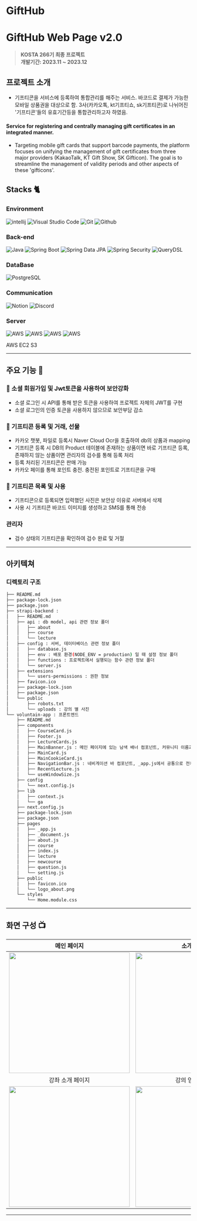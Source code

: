 # GiftHub


# GiftHub Web Page v2.0
> **KOSTA 266기 최종 프로젝트** <br/> **개발기간: 2023.11 ~ 2023.12**


## 프로젝트 소개
- 기프티콘을 서비스에 등록하여 통합관리를 해주는 서비스. 바코드로 결제가 가능한 모바일 상품권을 대상으로 함. 3사(카카오톡, kt기프티쇼, sk기프티콘)로 나뉘어진 '기프티콘'들의 유효기간등을 통합관리하고자 하였음.


#### Service for registering and centrally managing gift certificates in an integrated manner. 
- Targeting mobile gift cards that support barcode payments, the platform focuses on unifying the management of gift certificates from three major providers (KakaoTalk, KT Gift Show, SK Gifticon). The goal is to streamline the management of validity periods and other aspects of these 'gifticons'.


#### 


## Stacks 🐈

### Environment
![intellij](https://img.shields.io/badge/intellij-000000?style=for-the-badge&logo=intellijidea&logoColor=white)
![Visual Studio Code](https://img.shields.io/badge/Visual%20Studio%20Code-007ACC?style=for-the-badge&logo=Visual%20Studio%20Code&logoColor=white)
![Git](https://img.shields.io/badge/Git-F05032?style=for-the-badge&logo=Git&logoColor=white)
![Github](https://img.shields.io/badge/GitHub-181717?style=for-the-badge&logo=GitHub&logoColor=white)             


[//]: # (### Config)

[//]: # (![npm]&#40;https://img.shields.io/badge/npm-CB3837?style=for-the-badge&logo=npm&logoColor=white&#41;        )


[//]: # (### Front-end)

[//]: # (![HTML]&#40;https://img.shields.io/badge/HTML5-E34F26?style=for-the-badge&logo=HTML5&logoColor=white&#41;)

[//]: # (![Bootstrap]&#40;https://img.shields.io/badge/Bootstrap-7952B3?style=for-the-badge&logo=Bootstrap&logoColor=white&#41;)

[//]: # (![JavaScript]&#40;https://img.shields.io/badge/JavaScript-F7DF1E?style=for-the-badge&logo=Javascript&logoColor=white&#41;)

[//]: # (![React]&#40;https://img.shields.io/badge/React-20232A?style=for-the-badge&logo=react&logoColor=61DAFB&#41;)

[//]: # (![Thymeleaf]&#40;https://img.shields.io/badge/Thymeleaf-005E86?style=for-the-badge&#41;)

[//]: # (![jQuery]&#40;https://img.shields.io/badge/jQuery-0769AD?style=for-the-badge&logo=jQuery&logoColor=white&#41;)


### Back-end
![Java](https://img.shields.io/badge/Java-17-orange?style=for-the-badge&logo=Java&logoColor=white)
![Spring Boot](https://img.shields.io/badge/Spring%20Boot-3.1.5.RELEASE-green?style=for-the-badge&logo=Spring&logoColor=white)
![Spring Data JPA](https://img.shields.io/badge/Spring%20Data%20JPA-3.1.5.RELEASE-green?style=for-the-badge&logo=Spring&logoColor=white)
![Spring Security](https://img.shields.io/badge/Spring%20Security-3.1.5.RELEASE-green?style=for-the-badge&logo=Spring&logoColor=white)
![QueryDSL](https://img.shields.io/badge/QueryDSL-5.0-green?style=for-the-badge&logo=Java&logoColor=white)

### DataBase

![PostgreSQL](https://img.shields.io/badge/PostgreSQL-15.3-336791?style=for-the-badge&logo=PostgreSQL&logoColor=white)



### Communication
![Notion](https://img.shields.io/badge/Notion-000000?style=for-the-badge&logo=Notion&logoColor=white)
![Discord](https://img.shields.io/badge/Discord-5865F2?style=for-the-badge&logo=Discord&logoColor=white)

### Server
![AWS](https://img.shields.io/badge/AWS-232F3E?style=for-the-badge&logo=amazonaws&logoColor=white)
![AWS](https://img.shields.io/badge/AWS_S3-569A31?style=for-the-badge&logo=amazons3&logoColor=white)
![AWS](https://img.shields.io/badge/AWS_RDS-527FFF?style=for-the-badge&logo=amazonrds&logoColor=white)
![AWS](https://img.shields.io/badge/AWS_EC2-FF9900?style=for-the-badge&logo=amazonec2&logoColor=white)

AWS EC2 S3 


---
## 주요 기능 🎁

### 🛒 소셜 회원가입 및 Jwt토큰을 사용하여 보안강화
- 소셜 로그인 시 API를 통해 받은 토큰을 사용하여 프로젝트 자체의 JWT를 구현
- 소셜 로그인의 인증 토큰을 사용하지 않으므로 보안부담 감소

### 🛒 기프티콘 등록 및 거래, 선물
- 카카오 챗봇, 파일로 등록시 Naver Cloud Ocr을 호출하여 db의 상품과 mapping
- 기프티콘 등록 시 DB의 Product 테이블에 존재하는 상품이면 바로 기프티콘 등록, 존재하지 않는 상품이면 관리자의 검수를 통해 등록 처리
- 등록 처리된 기프티콘은 판매 가능
- 카카오 페이를 통해 포인트 충전. 충전된 포인트로 기프티콘을 구매

### 🛒 기프티콘 목록 및 사용
- 기프티콘으로 등록되면 입력했던 사진은 보안상 이유로 서버에서 삭제
- 사용 시 기프티콘 바코드 이미지를 생성하고 SMS를 통해 전송

### 관리자
- 검수 상태의 기프티콘을 확인하여 검수 완료 및 거절

---
## 아키텍쳐

### 디렉토리 구조
```bash
├── README.md
├── package-lock.json
├── package.json
├── strapi-backend : 
│   ├── README.md
│   ├── api : db model, api 관련 정보 폴더
│   │   ├── about
│   │   ├── course
│   │   └── lecture
│   ├── config : 서버, 데이터베이스 관련 정보 폴더
│   │   ├── database.js
│   │   ├── env : 배포 환경(NODE_ENV = production) 일 때 설정 정보 폴더
│   │   ├── functions : 프로젝트에서 실행되는 함수 관련 정보 폴더
│   │   └── server.js
│   ├── extensions
│   │   └── users-permissions : 권한 정보
│   ├── favicon.ico
│   ├── package-lock.json
│   ├── package.json
│   └── public
│       ├── robots.txt
│       └── uploads : 강의 별 사진
└── voluntain-app : 프론트엔드
    ├── README.md
    ├── components
    │   ├── CourseCard.js
    │   ├── Footer.js
    │   ├── LectureCards.js
    │   ├── MainBanner.js : 메인 페이지에 있는 남색 배너 컴포넌트, 커뮤니티 이름과 슬로건을 포함.
    │   ├── MainCard.js
    │   ├── MainCookieCard.js
    │   ├── NavigationBar.js : 네비게이션 바 컴포넌트, _app.js에서 공통으로 전체 페이지에 포함됨.
    │   ├── RecentLecture.js
    │   └── useWindowSize.js
    ├── config
    │   └── next.config.js
    ├── lib
    │   ├── context.js
    │   └── ga
    ├── next.config.js
    ├── package-lock.json
    ├── package.json
    ├── pages
    │   ├── _app.js
    │   ├── _document.js
    │   ├── about.js
    │   ├── course
    │   ├── index.js
    │   ├── lecture
    │   ├── newcourse
    │   ├── question.js
    │   └── setting.js
    ├── public
    │   ├── favicon.ico
    │   └── logo_about.png
    └── styles
        └── Home.module.css

```

<!--
```bash
├── README.md : 리드미 파일
│
├── strapi-backend/ : 백엔드
│   ├── api/ : db model, api 관련 정보 폴더
│   │   └── [table 이름] : database table 별로 분리되는 api 폴더 (table 구조, 해당 table 관련 api 정보 저장)
│   │       ├── Config/routes.json : api 설정 파일 (api request에 따른 handler 지정)
│   │       ├── Controllers/ [table 이름].js : api controller 커스텀 파일
│   │       ├── Models : db model 관련 정보 폴더
│   │       │   ├── [table 이름].js : (사용 X) api 커스텀 파일
│   │       │   └── [table 이름].settings.json : model 정보 파일 (field 정보)
│   │       └─── Services/ course.js : (사용 X) api 커스텀 파일
│   │ 
│   ├── config/ : 서버, 데이터베이스 관련 정보 폴더
│   │   ├── Env/production : 배포 환경(NODE_ENV = production) 일 때 설정 정보 폴더
│   │   │   └── database.js : production 환경에서 database 설정 파일
│   │   ├── Functions : 프로젝트에서 실행되는 함수 관련 정보 폴더
│   │   │   │   ├── responses : (사용 X) 커스텀한 응답 저장 폴더
│   │   │   │   ├── bootstrap.js : 어플리케이션 시작 시 실행되는 코드 파일
│   │   │   │   └── cron.js : (사용 X) cron task 관련 파일
│   │   ├── database.js : 기본 개발 환경(NODE_ENV = development)에서 database 설정 파일
│   │   └── server.js : 서버 설정 정보 파일
│   │  
│   ├── extensions/
│   │   └── users-permissions/config/ : 권한 정보
│   │ 
│   └── public/
│       └── uploads/ : 강의 별 사진
│
└── voluntain-app/ : 프론트엔드
    ├── components/
    │   ├── NavigationBar.js : 네비게이션 바 컴포넌트, _app.js에서 공통으로 전체 페이지에 포함됨.
    │   ├── MainBanner.js : 메인 페이지에 있는 남색 배너 컴포넌트, 커뮤니티 이름과 슬로건을 포함.
    │   ├── RecentLecture.js : 사용자가 시청 정보(쿠키)에 따라, 현재/다음 강의를 나타내는 컴포넌트 [호출: MainCookieCard]
    │   ├── MainCookieCard.js : 상위 RecentLecture 컴포넌트에서 전달받은 props를 나타내는 레이아웃 컴포넌트.
    │   ├── MainCard.js : 현재 등록된 course 정보를 백엔드에서 받아서 카드로 나타내는 컴포넌트 [호출: CourseCard]
    │   └── CourseCard.js : 상위 MainCard 컴포넌트에서 전달받은 props를 나타내는 레이아웃 컴포넌트
    │
    ├── config/
    │   └── next.config.js
    │
    ├── lib/
    │   └── ga/
    │   │   └── index.js
    │   └── context.js
    │
    ├── pages/
    │   ├── courses/
    │   │   └── [id].js : 강의 페이지
    │   ├── _app.js : Next.js에서 전체 컴포넌트 구조를 결정, 공통 컴포넌트(navbar, footer)가 선언되도록 customizing 됨.
    │   ├── _document.js : Next.js에서 전체 html 문서의 구조를 결정, lang 속성과 meta tag가 customizing 됨.
    │   ├── about.js : 단체 소개 페이지
    │   ├── index.js : 메인 페이지
    │   ├── question.js : Q&A 페이지
    │   └── setting.js : 쿠키, 구글 애널리틱스 정보 수집 정책 페이지
    │
    ├── public/
    │   ├── favicon.ico : 네비게이션바 이미지
    │   └── logo_about.png : about 페이지 로고 이미지
    │
    └── styles/
        └── Home.module.css

```
-->

---
## 화면 구성 📺
| 메인 페이지  |  소개 페이지   |
| :-------------------------------------------: | :------------: |
|  <img width="329" src=""/> |  <img width="329" src=""/>|  
| 강좌 소개 페이지   |  강의 영상 페이지   |  
| <img width="329" src=""/>   |  <img width="329" src=""/>     |

---
